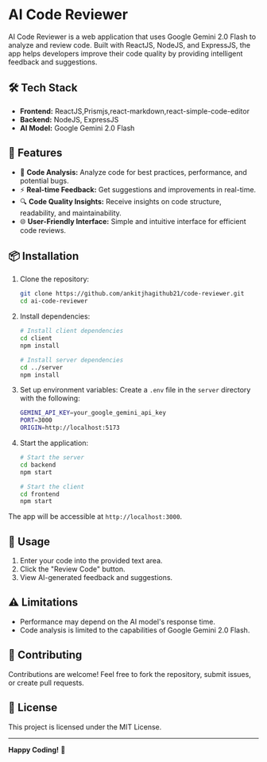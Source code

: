 # AI Code Reviewer

AI Code Reviewer is a web application that uses Google Gemini 2.0 Flash to analyze and review code. Built with ReactJS, NodeJS, and ExpressJS, the app helps developers improve their code quality by providing intelligent feedback and suggestions.

## 🛠️ Tech Stack

- **Frontend:** ReactJS,Prismjs,react-markdown,react-simple-code-editor
- **Backend:** NodeJS, ExpressJS
- **AI Model:** Google Gemini 2.0 Flash

## 🚀 Features

- 📑 **Code Analysis:** Analyze code for best practices, performance, and potential bugs.
- ⚡ **Real-time Feedback:** Get suggestions and improvements in real-time.
- 🔍 **Code Quality Insights:** Receive insights on code structure, readability, and maintainability.
- 🌐 **User-Friendly Interface:** Simple and intuitive interface for efficient code reviews.

## 📦 Installation

1. Clone the repository:
   ```bash
   git clone https://github.com/ankitjhagithub21/code-reviewer.git
   cd ai-code-reviewer
   ```

2. Install dependencies:
   ```bash
   # Install client dependencies
   cd client
   npm install

   # Install server dependencies
   cd ../server
   npm install
   ```

3. Set up environment variables:
   Create a `.env` file in the `server` directory with the following:
   ```bash
   GEMINI_API_KEY=your_google_gemini_api_key
   PORT=3000
   ORIGIN=http://localhost:5173
   ```

4. Start the application:
   ```bash
   # Start the server
   cd backend
   npm start

   # Start the client
   cd frontend
   npm start
   ```

The app will be accessible at `http://localhost:3000`.

## 🧪 Usage

1. Enter your code into the provided text area.
2. Click the "Review Code" button.
3. View AI-generated feedback and suggestions.

## ⚠️ Limitations

- Performance may depend on the AI model's response time.
- Code analysis is limited to the capabilities of Google Gemini 2.0 Flash.

## 🤝 Contributing

Contributions are welcome! Feel free to fork the repository, submit issues, or create pull requests.

## 📄 License

This project is licensed under the MIT License.

---

**Happy Coding!** 🚀

